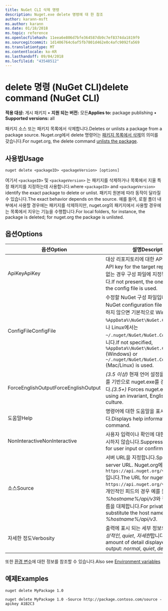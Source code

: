 ```yaml
---
title: NuGet CLI 삭제 명령
description: Nuget.exe delete 명령에 대 한 참조
author: karann-msft
ms.author: karann
ms.date: 01/18/2018
ms.topic: reference
ms.openlocfilehash: 11eea6e806d7bfe364587db9c7ef8374da1819f9
ms.sourcegitcommit: 1d1406764c6af5fb7801d462e0c4afc9092fa569
ms.translationtype: MT
ms.contentlocale: ko-KR
ms.lasthandoff: 09/04/2018
ms.locfileid: "43548512"
---
```

# <a name="delete-command-nuget-cli"></a><span data-ttu-id="321dc-103">delete 명령 (NuGet CLI)</span><span class="sxs-lookup"><span data-stu-id="321dc-103">delete command (NuGet CLI)</span></span>

<span data-ttu-id="321dc-104">**적용 대상:** 게시 패키지 &bullet; **지원 되는 버전:** 모든</span><span class="sxs-lookup"><span data-stu-id="321dc-104">**Applies to:** package publishing &bullet; **Supported versions:** all</span></span>

<span data-ttu-id="321dc-105">패키지 소스 또는 패키지 목록에서 삭제합니다.</span><span class="sxs-lookup"><span data-stu-id="321dc-105">Deletes or unlists a package from a package source.</span></span> <span data-ttu-id="321dc-106">Nuget.org에서 delete 명령어는 [패키지 목록에서 삭제](../policies/deleting-packages.md)의 의미를 갖습니다.</span><span class="sxs-lookup"><span data-stu-id="321dc-106">For nuget.org, the delete command [unlists the package](../policies/deleting-packages.md).</span></span>

## <a name="usage"></a><span data-ttu-id="321dc-107">사용법</span><span class="sxs-lookup"><span data-stu-id="321dc-107">Usage</span></span>

```cli
nuget delete <packageID> <packageVersion> [options]
```

<span data-ttu-id="321dc-108">여기서 `<packageID>` 및 `<packageVersion>` 는 패키지를 삭제하거나 목록에서 지울 특정 패키지를 지정하는데 사용합니다.</span><span class="sxs-lookup"><span data-stu-id="321dc-108">where `<packageID>` and `<packageVersion>` identify the exact package to delete or unlist.</span></span> <span data-ttu-id="321dc-109">패키지 원본에 따라 동작이 달라질 수 있습니다.</span><span class="sxs-lookup"><span data-stu-id="321dc-109">The exact behavior depends on the source.</span></span> <span data-ttu-id="321dc-110">예를 들어, 로컬 폴더 내부에서 사용할 경우에는 패키지를 삭제하지만, nuget.org의 패키지에서 사용할 경우에는 목록에서 지우는 기능을 수행합니다.</span><span class="sxs-lookup"><span data-stu-id="321dc-110">For local folders, for instance, the package is deleted; for nuget.org the package is unlisted.</span></span>

## <a name="options"></a><span data-ttu-id="321dc-111">옵션</span><span class="sxs-lookup"><span data-stu-id="321dc-111">Options</span></span>

| <span data-ttu-id="321dc-112">옵션</span><span class="sxs-lookup"><span data-stu-id="321dc-112">Option</span></span> | <span data-ttu-id="321dc-113">설명</span><span class="sxs-lookup"><span data-stu-id="321dc-113">Description</span></span> |
| --- | --- |
| <span data-ttu-id="321dc-114">ApiKey</span><span class="sxs-lookup"><span data-stu-id="321dc-114">ApiKey</span></span> | <span data-ttu-id="321dc-115">대상 리포지토리에 대한 API 키입니다.</span><span class="sxs-lookup"><span data-stu-id="321dc-115">The API key for the target repository.</span></span> <span data-ttu-id="321dc-116">키가 없는 경우 구성 파일에 지정된 값이 사용됩니다.</span><span class="sxs-lookup"><span data-stu-id="321dc-116">If not present, the one specified in the config file is used.</span></span> |
| <span data-ttu-id="321dc-117">ConfigFile</span><span class="sxs-lookup"><span data-stu-id="321dc-117">ConfigFile</span></span> | <span data-ttu-id="321dc-118">수정할 NuGet 구성 파일입니다.</span><span class="sxs-lookup"><span data-stu-id="321dc-118">The NuGet configuration file to apply.</span></span> <span data-ttu-id="321dc-119">지정하지 않으면 기본적으로 Windows에서는 `%AppData%\NuGet\NuGet.Config`, Mac이나 Linux에서는 `~/.nuget/NuGet/NuGet.Config`가 사용됩니다.</span><span class="sxs-lookup"><span data-stu-id="321dc-119">If not specified, `%AppData%\NuGet\NuGet.Config` (Windows) or `~/.nuget/NuGet/NuGet.Config` (Mac/Linux) is used.</span></span>|
| <span data-ttu-id="321dc-120">ForceEnglishOutput</span><span class="sxs-lookup"><span data-stu-id="321dc-120">ForceEnglishOutput</span></span> | <span data-ttu-id="321dc-121">*(3.5 이상)*  현재 언어 설정을 무시하고 영어를 기반으로 nuget.exe를 강제로 실행합니다.</span><span class="sxs-lookup"><span data-stu-id="321dc-121">*(3.5+)* Forces nuget.exe to run using an invariant, English-based culture.</span></span> |
| <span data-ttu-id="321dc-122">도움말</span><span class="sxs-lookup"><span data-stu-id="321dc-122">Help</span></span> | <span data-ttu-id="321dc-123">명령어에 대한 도움말을 표시합니다.</span><span class="sxs-lookup"><span data-stu-id="321dc-123">Displays help information for the command.</span></span> |
| <span data-ttu-id="321dc-124">NonInteractive</span><span class="sxs-lookup"><span data-stu-id="321dc-124">NonInteractive</span></span> | <span data-ttu-id="321dc-125">사용자 입력이나 확인에 대한 프롬프트를 표시하지 않습니다.</span><span class="sxs-lookup"><span data-stu-id="321dc-125">Suppresses prompts for user input or confirmations.</span></span> |
| <span data-ttu-id="321dc-126">소스</span><span class="sxs-lookup"><span data-stu-id="321dc-126">Source</span></span> | <span data-ttu-id="321dc-127">서버 URL을 지정합니다.</span><span class="sxs-lookup"><span data-stu-id="321dc-127">Specifies the server URL.</span></span> <span data-ttu-id="321dc-128">Nuget.org에 대한 URL은 `https://api.nuget.org/v3/index.json`입니다.</span><span class="sxs-lookup"><span data-stu-id="321dc-128">The URL for nuget.org is `https://api.nuget.org/v3/index.json`.</span></span> <span data-ttu-id="321dc-129">개인적인 피드의 경우 예를 들어 *%hostname%/api/v3*와 같이 호스트 이름을 대체합니다.</span><span class="sxs-lookup"><span data-stu-id="321dc-129">For private feeds, substitute the host name, for example, *%hostname%/api/v3*.</span></span> |
| <span data-ttu-id="321dc-130">자세한 정도</span><span class="sxs-lookup"><span data-stu-id="321dc-130">Verbosity</span></span> | <span data-ttu-id="321dc-131">출력에 표시 되는 세부 정보의 양을 지정: *정상적인*, *quiet*, *자세한*합니다.</span><span class="sxs-lookup"><span data-stu-id="321dc-131">Specifies the amount of detail displayed in the output: *normal*, *quiet*, *detailed*.</span></span> |

<span data-ttu-id="321dc-132">또한 [환경 변수](cli-ref-environment-variables.md)에 대한 정보를 참조할 수 있습니다.</span><span class="sxs-lookup"><span data-stu-id="321dc-132">Also see [Environment variables](cli-ref-environment-variables.md)</span></span>

## <a name="examples"></a><span data-ttu-id="321dc-133">예제</span><span class="sxs-lookup"><span data-stu-id="321dc-133">Examples</span></span>

```cli
nuget delete MyPackage 1.0

nuget delete MyPackage 1.0 -Source http://package.contoso.com/source -apikey A1B2C3
```

